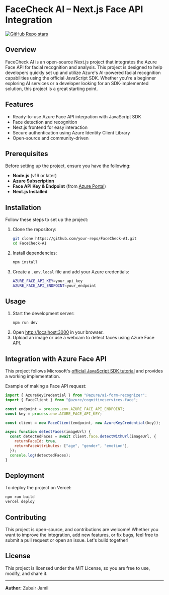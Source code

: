 # FaceCheck AI – Next.js Face API Integration
[![GitHub Repo stars](https://img.shields.io/github/stars/ZU3AIRE/FaceCheck-AI-Next.js-Face-API-Integration?style=social)](https://github.com/ZU3AIRE/FaceCheck-AI-Next.js-Face-API-Integration/stargazers)

## Overview
FaceCheck AI is an open-source Next.js project that integrates the Azure Face API for facial recognition and analysis. This project is designed to help developers quickly set up and utilize Azure's AI-powered facial recognition capabilities using the official JavaScript SDK. Whether you're a beginner exploring AI services or a developer looking for an SDK-implemented solution, this project is a great starting point.

## Features
- Ready-to-use Azure Face API integration with JavaScript SDK
- Face detection and recognition
- Next.js frontend for easy interaction
- Secure authentication using Azure Identity Client Library
- Open-source and community-driven

## Prerequisites
Before setting up the project, ensure you have the following:
- **Node.js** (v16 or later)
- **Azure Subscription**
- **Face API Key & Endpoint** (from [Azure Portal](https://portal.azure.com))
- **Next.js Installed**

## Installation
Follow these steps to set up the project:

1. Clone the repository:
   ```sh
   git clone https://github.com/your-repo/FaceCheck-AI.git
   cd FaceCheck-AI
   ```
2. Install dependencies:
   ```sh
   npm install
   ```
3. Create a `.env.local` file and add your Azure credentials:
   ```sh
   AZURE_FACE_API_KEY=your_api_key
   AZURE_FACE_API_ENDPOINT=your_endpoint
   ```

## Usage
1. Start the development server:
   ```sh
   npm run dev
   ```
2. Open [http://localhost:3000](http://localhost:3000) in your browser.
3. Upload an image or use a webcam to detect faces using Azure Face API.

## Integration with Azure Face API
This project follows Microsoft's [official JavaScript SDK tutorial](https://learn.microsoft.com/en-us/azure/ai-services/computer-vision/quickstarts-sdk/identity-client-library?tabs=windows%2Cvisual-studio&pivots=programming-language-javascript) and provides a working implementation.

Example of making a Face API request:
```javascript
import { AzureKeyCredential } from "@azure/ai-form-recognizer";
import { FaceClient } from "@azure/cognitiveservices-face";

const endpoint = process.env.AZURE_FACE_API_ENDPOINT;
const key = process.env.AZURE_FACE_API_KEY;

const client = new FaceClient(endpoint, new AzureKeyCredential(key));

async function detectFaces(imageUrl) {
  const detectedFaces = await client.face.detectWithUrl(imageUrl, {
    returnFaceId: true,
    returnFaceAttributes: ["age", "gender", "emotion"],
  });
  console.log(detectedFaces);
}
```

## Deployment
To deploy the project on Vercel:
```sh
npm run build
vercel deploy
```

## Contributing
This project is open-source, and contributions are welcome! Whether you want to improve the integration, add new features, or fix bugs, feel free to submit a pull request or open an issue. Let's build together!

## License
This project is licensed under the MIT License, so you are free to use, modify, and share it.

---
**Author:** Zubair Jamil

